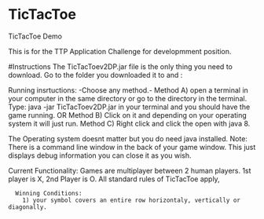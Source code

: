 # TicTacToe

TicTacToe Demo

This is for the TTP Application Challenge for developmment position.

#Instructions The TicTacToev2DP.jar file is the only thing you need to download. Go to the folder you downloaded it to and :

Running insrtuctions:   -Choose any method.-
    Method A) open a terminal in your computer in the same directory or go to the directory in the terminal.
              Type: java -jar TicTacToev2DP.jar in your terminal and you should have the game running. OR
    Method B) Click on it and depending on your operating system it will just run.
    Method C) Right click and click the open with java 8.
    
    
  The Operating system doesnt matter but you do need java installed.
Note: There is a command line window in the back of your game window. This just displays debug information you can close it as you wish.

Current Functionality: Games are multiplayer between 2 human players. 1st player is X, 2nd Player is O. All standard rules of TicTacToe apply,

      Winning Conditions:
        1) your symbol covers an entire row horizontaly, vertically or diagonally.
